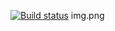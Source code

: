 [![Build status](https://ci.appveyor.com/api/projects/status/a7dk1wq2796uqhph?svg=true)](https://ci.appveyor.com/project/Ruslan-Shev/patterns-r4icm)
img.png
